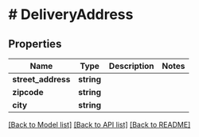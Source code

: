 # # DeliveryAddress

## Properties

Name | Type | Description | Notes
------------ | ------------- | ------------- | -------------
**street_address** | **string** |  | 
**zipcode** | **string** |  | 
**city** | **string** |  | 

[[Back to Model list]](../../README.md#documentation-for-models) [[Back to API list]](../../README.md#documentation-for-api-endpoints) [[Back to README]](../../README.md)


